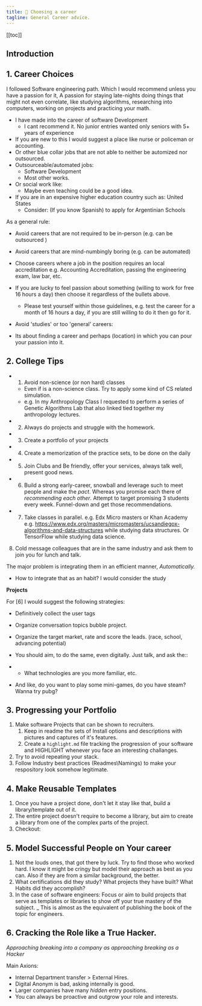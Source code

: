 ```yaml
---
title: 💼 Choosing a career
tagline: General Career advice.
---
```



[[toc]]



## Introduction


## 1. Career Choices

I followed Software engineering path. Which I would recommend unless you have a passion for it, A passion for staying late-nights doing things that might not even correlate, like studying algorithms, researching into computers, working on projects and practicing your math.

- I have made into the career of software Development
  - I cant recommend it. No junior entries wanted only seniors with 5+ years of experience
- If you are new to this I would suggest a place like nurse or policeman or accounting.
- Or other blue collar jobs that are not able to neither be automized nor outsourced.
- Outsourceable/automated jobs: 
  - Software Development
  - Most other works.
- Or social work like:
  - Maybe even teaching could be a good idea.
- If you are in an expensive higher education country such as: United States
	- Consider: (If you know Spanish) to apply for Argentinian Schools

As a general rule:
- Avoid careers that are not required to be in-person (e.g. can be outsourced )
- Avoid careers that are mind-numbingly boring (e.g. can be automated)
- Choose careers where a job in the position requires an local accreditation e.g. Accounting Accreditation, passing the engineering exam, law bar, etc.
- If you are lucky to feel passion about something (willing to work for free 16 hours a day) then choose it regardless of the bullets above.
  - Please test yourself within those guidelines, e.g. test the career for a month of 16 hours a day, if you are still willing to do it then go for it.
- Avoid 'studies' or too 'general' careers: 

- Its about finding a career and perhaps (location) in which you can pour your passion into it.

## 2. College Tips

- 1. Avoid non-science (or non hard) classes
	- Even if is a non-science class. Try to apply some kind of CS related simulation.
	- e.g. In my Anthropology Class I requested to perform a series of Genetic Algorithms Lab that also linked tied together my anthropology lectures.
- 2. Always do projects and struggle with the homework.
- 3. Create a portfolio of your projects
- 4. Create a memorization of the practice sets, to be done on the daily
- 5. Join Clubs and Be friendly, offer your services, always talk well, present good news.
- 6. Build a strong early-career, snowball and leverage such to meet people and make the *pact*. Whereas you promise each there of *recommending each other*. Attempt to target promising 3 students every week. Funnel-down and get those recommendations.
- 7. Take classes in parallel. e.g. Edx Micro masters or Khan Academy e.g. 
https://www.edx.org/masters/micromasters/ucsandiegox-algorithms-and-data-structures while studying data structures. Or TensorFlow while studying data science.
8. Cold message colleagues that are in the same industry and ask them to join you for lunch and talk.



The major problem is integrating them in an efficient manner, *Automatically.*
- How to integrate that as an habit? I would consider the study

**Projects**

For [6] I would suggest the following strategies:

- Definitively collect the user tags
- Organize conversation topics bubble project.
- Organize the target market, rate and score the leads. (race, school, advancing potential)

- You should aim, to do the same, even digitally. Just talk, and ask the::
- - What technologies are you more familiar, etc.
- And like, do you want to play some mini-games, do you have steam? Wanna try pubg?


## 3. Progressing your Portfolio

1. Make software Projects that can be shown to recruiters.
   1. Keep in readme the sets of Install options and descriptions with pictures and captures of it's features.
   2. Create a `highlight.md` file tracking the progression of your software and HIGHLIGHT whenever you face an interesting challanges.
2. Try to avoid repeating your stack.
3. Follow Industry best practices (Readmes\Namings) to make your respository look somehow legitimate.

## 4. Make Reusable Templates


1. Once you have a project done, don't let it stay like that, build a library/template out of it.
2. The entire project doesn't require to become a library, but aim to create a library from one of the complex parts of the project.
3. Checkout: 


## 5. Model Successful People on Your career

1. Not the louds ones, that got there by luck. Try to find those who worked hard. I know it might be cringy but model their approach as best as you can. Also if they are from a similar background, the better.
2. What certifications did they study? What projects they have built? What Habits did they accomplish?
3. In the case of software engineers: Focus or aim to build projects that serve as templates or libraries to show off your true mastery of the subject. _ This is almost as the equivalent of publishing the book of the topic for engineers.


## 6. Cracking the Role like a True Hacker.


*Approaching breaking into a company as approaching breaking as a Hacker*


Main Axions:
- Internal Department transfer > External Hires.
- Digital Anonym is bad, asking internally is good.
- Larger companies have many *hidden* entry positions.
- You can always be proactive and outgrow your role and interests.













































